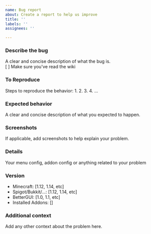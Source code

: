 ```yaml
---
name: Bug report
about: Create a report to help us improve
title: ''
labels: ''
assignees: ''

---
```


### **Describe the bug**
A clear and concise description of what the bug is. <br>
[ ] Make sure you've read the wiki

### **To Reproduce**
Steps to reproduce the behavior:
1. 
2. 
3. 
4.
...

### **Expected behavior**
A clear and concise description of what you expected to happen.

### **Screenshots**
If applicable, add screenshots to help explain your problem.

### **Details**
Your menu config, addon config or anything related to your problem

### **Version**
- Minecraft: [1.12, 1.14, etc]
- Spigot/Bukkit/...: [1.12, 1.14, etc]
- BetterGUI: [1.0, 1.1, etc]
- Installed Addons: []

### **Additional context**
Add any other context about the problem here.
